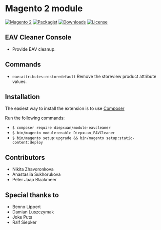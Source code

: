 Magento 2 module
==================
[![Magento 2](https://img.shields.io/badge/Magento-%3E=2.4-blue.svg)](https://github.com/magento/magento2)
[![Packagist](https://img.shields.io/packagist/v/diepxuan/module-eavcleaner)](https://packagist.org/packages/diepxuan/module-eavcleaner)
[![Downloads](https://img.shields.io/packagist/dt/diepxuan/module-eavcleaner)](https://packagist.org/packages/diepxuan/module-eavcleaner)
[![License](https://img.shields.io/packagist/l/diepxuan/module-eavcleaner)](https://packagist.org/packages/diepxuan/module-eavcleaner)

EAV Cleaner Console
-------------------
* Provide EAV cleanup.

Commands
--------

* `eav:attributes:restoredefault` Remove the storeview product attribute values.

Installation
------------

The easiest way to install the extension is to use [Composer](https://getcomposer.org/)

Run the following commands:

- ```$ composer require diepxuan/module-eavcleaner```
- ```$ bin/magento module:enable Diepxuan_EAVCleaner```
- ```$ bin/magento setup:upgrade && bin/magento setup:static-content:deploy```

Contributors
------------

- Nikita Zhavoronkova
- Anastasiia Sukhorukova
- Peter Jaap Blaakmeer

Special thanks to
-----------------
- Benno Lippert
- Damian Luszczymak
- Joke Puts
- Ralf Siepker
